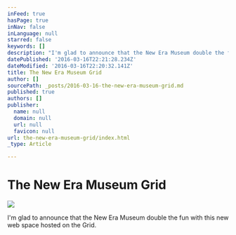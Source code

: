```yaml
---
inFeed: true
hasPage: true
inNav: false
inLanguage: null
starred: false
keywords: []
description: "I'm glad to announce that the New Era Museum double the fun with this new web space hosted on the Grid."
datePublished: '2016-03-16T22:21:28.234Z'
dateModified: '2016-03-16T22:20:32.141Z'
title: The New Era Museum Grid
author: []
sourcePath: _posts/2016-03-16-the-new-era-museum-grid.md
published: true
authors: []
publisher:
  name: null
  domain: null
  url: null
  favicon: null
url: the-new-era-museum-grid/index.html
_type: Article

---
```

# The New Era Museum Grid
![](https://the-grid-user-content.s3-us-west-2.amazonaws.com/c28d1dcb-feff-43c9-bcb8-eb9b542d896c.jpg)

I'm glad to announce that the New Era Museum double the fun with this new web space hosted on the Grid.